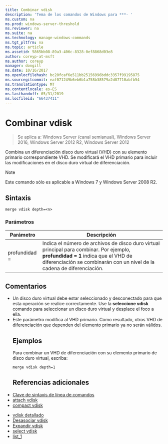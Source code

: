 ```yaml
---
title: Combinar vdisk
description: 'Tema de los comandos de Windows para ***- '
ms.custom: na
ms.prod: windows-server-threshold
ms.reviewer: na
ms.suite: na
ms.technology: manage-windows-commands
ms.tgt_pltfrm: na
ms.topic: article
ms.assetid: 5865bb08-89a3-406c-8328-0ef8868d03e8
author: coreyp-at-msft
ms.author: coreyp
manager: dongill
ms.date: 10/16/2017
ms.openlocfilehash: bc20fcaf6e511bb25156996bddc3357f99195875
ms.sourcegitcommit: eaf071249b6eb6b1a758b38579a2d87710abfb54
ms.translationtype: MT
ms.contentlocale: es-ES
ms.lasthandoff: 05/31/2019
ms.locfileid: "66437411"
---
```

# <a name="merge-vdisk"></a>Combinar vdisk

>Se aplica a: Windows Server (canal semianual), Windows Server 2016, Windows Server 2012 R2, Windows Server 2012

Combina un diferenciación disco duro virtual (VHD) con su elemento primario correspondiente VHD. Se modificará el VHD primario para incluir las modificaciones en el disco duro virtual de diferenciación.
> [!NOTE]
> Este comando sólo es aplicable a Windows 7 y Windows Server 2008 R2.
> ## <a name="syntax"></a>Sintaxis
> ```
> merge vdisk depth=<n>
> ```
> ### <a name="parameters"></a>Parámetros
> 
> | Parámetro |                                                                                    Descripción                                                                                    |
> |-----------|-----------------------------------------------------------------------------------------------------------------------------------------------------------------------------------|
> | profundidad =<n> | Indica el número de archivos de disco duro virtual principal para combinar. Por ejemplo, **profundidad = 1** indica que el VHD de diferenciación se combinarán con un nivel de la cadena de diferenciación. |
> 
> ## <a name="remarks"></a>Comentarios
> - Un disco duro virtual debe estar seleccionado y desconectado para que esta operación se realice correctamente. Use la **seleccione vdisk** comando para seleccionar un disco duro virtual y desplace el foco a ella.
> - Este parámetro modifica al VHD primario. Como resultado, otros VHD de diferenciación que dependen del elemento primario ya no serán válidos.
>   ## <a name="BKMK_Examples"></a>Ejemplos
>   Para combinar un VHD de diferenciación con su elemento primario de disco duro virtual, escriba:
>   ```
>   merge vdisk depth=1
>   ```
>   ## <a name="additional-references"></a>Referencias adicionales
> - [Clave de sintaxis de línea de comandos](command-line-syntax-key.md)
> - [attach vdisk](attach-vdisk.md)
> - [compact vdisk](compact-vdisk.md)

-   [vdisk detallado](detail-vdisk.md)
-   [Desasociar vdisk](detach-vdisk.md)
-   [Expandir vdisk](expand-vdisk.md)
-   [select vdisk](select-vdisk.md)
-   [list_1](list_1.md)
